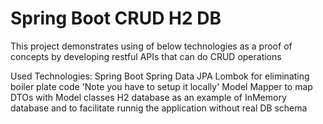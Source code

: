 # Spring Boot CRUD H2 DB
This project demonstrates using of below technologies as a proof of concepts by developing restful APIs that can do CRUD operations

Used Technologies:
Spring Boot
Spring Data JPA
Lombok for eliminating boiler plate code 'Note you have to setup it locally'
Model Mapper to map DTOs with Model classes
H2 database as an example of InMemory database and to facilitate runnig the application without real DB schema
